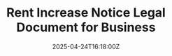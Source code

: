 ---
title: Rent Increase Notice Legal Document for Business
linkTitle: Rent Increase Notice Legal Document for Business
date: '2025-04-24T16:18:00Z'
weight: 1
description: No content
draft: false
ref: rent-increase-notice-legal-document-for-business
---